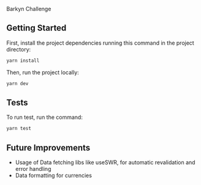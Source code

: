 Barkyn Challenge
## Getting Started

First, install the project dependencies running this command in the project directory:

```bash
yarn install
```

Then, run the project locally:

```bash
yarn dev
```

## Tests

To run test, run the command:

```bash
yarn test
```

## Future Improvements

- Usage of Data fetching libs like useSWR, for automatic revalidation and error handling
- Data formatting for currencies


